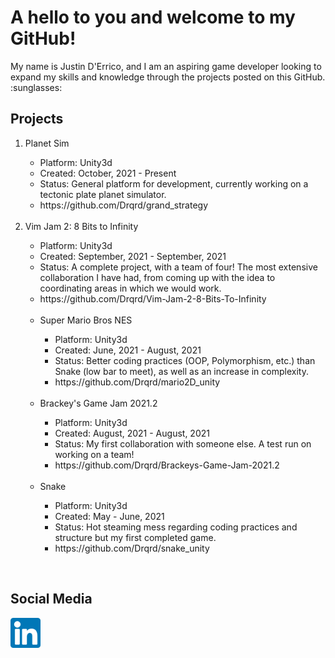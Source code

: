 <h1>A hello to you and welcome to my GitHub!</h1>
<body>
My name is Justin D'Errico, and I am an aspiring game developer looking to expand my skills and knowledge  
through the projects posted on this GitHub. :sunglasses:
</body>

<h2>Projects</h2>
<ol>
  <li> Planet Sim </li>
  <ul>
    <li>Platform: Unity3d</li>
    <li>Created: October, 2021 - Present</li>
    <li>Status: General platform for development, currently working on a tectonic plate planet simulator. </li>
    <li>https://github.com/Drqrd/grand_strategy</li>
  </ul>
  &nbsp
  <li> Vim Jam 2: 8 Bits to Infinity </li>
  <ul>
    <li>Platform: Unity3d</li>
    <li>Created: September, 2021 - September, 2021</li>
    <li>Status: A complete project, with a team of four! The most extensive collaboration I have had, from coming up with the idea to coordinating areas in which we would work. </li>
    <li>https://github.com/Drqrd/Vim-Jam-2-8-Bits-To-Infinity</li>
   &nbsp  
  <li>Super Mario Bros NES</li>
  <ul>
    <li>Platform: Unity3d</li>
    <li>Created: June, 2021 - August, 2021</li>
    <li>Status: Better coding practices (OOP, Polymorphism, etc.) than Snake (low bar to meet), as well as an increase in complexity.</li>
    <li>https://github.com/Drqrd/mario2D_unity</li>
  </ul>
  &nbsp  
  <li> Brackey's Game Jam 2021.2 </li>
  <ul>
    <li>Platform: Unity3d</li>
    <li>Created: August, 2021 - August, 2021</li>
    <li>Status: My first collaboration with someone else. A test run on working on a team!</li>
    <li>https://github.com/Drqrd/Brackeys-Game-Jam-2021.2</li>
  </ul>
  &nbsp
  <li>Snake</li>
  <ul>
    <li>Platform: Unity3d</li>
    <li>Created:  May - June, 2021</li>
    <li>Status: Hot steaming mess regarding coding practices and structure but my first completed game.</li>
    <li>https://github.com/Drqrd/snake_unity</li>
  </ul>
</ol>
    &nbsp  
    &nbsp  
<h2>Social Media</h2>
<a href= "https://www.linkedin.com/in/justin-m-derrico">
<img src="linkedin_icon.png" alt="linkedin" width="48"/>
</a>
